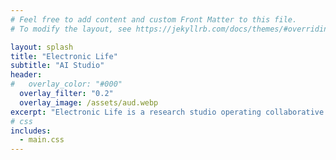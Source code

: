```yaml
---
# Feel free to add content and custom Front Matter to this file.
# To modify the layout, see https://jekyllrb.com/docs/themes/#overriding-theme-defaults

layout: splash
title: "Electronic Life"
subtitle: "AI Studio"
header:
#   overlay_color: "#000"
  overlay_filter: "0.2"
  overlay_image: /assets/aud.webp
excerpt: "Electronic Life is a research studio operating collaborative through ‘rigorous creativity’ operating to advance AI Applications. Working with partners in the creative and education sectors, we support public programming and audience experiences, build AI installations, and provide critical spaces for learning and the creative enquiry of technology. "
# css
includes:
  - main.css
---
```


